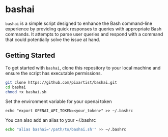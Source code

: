# bashai

`bashai` is a simple script designed to enhance the Bash command-line experience by providing quick responses to queries with appropriate Bash commands. It attempts to parse user queries and respond with a command that could potentially solve the issue at hand.

## Getting Started

To get started with `bashai`, clone this repository to your local machine and ensure the script has executable permissions.

```bash
git clone https://github.com/pixartist/bashai.git
cd bashai
chmod +x bashai.sh
```

Set the environment variable for your openai token
```
echo "export OPENAI_API_TOKEN=<your_token>" >> ~/.bashrc
```

You can also add an alias to your ~/.bashrc
```bash
echo "alias bashai='/path/to/bashai.sh'" >> ~/.bashrc
```
